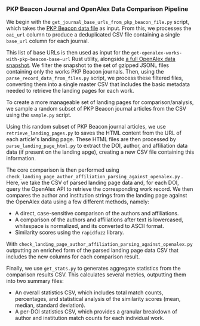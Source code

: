 ### PKP Beacon Journal and OpenAlex Data Comparison Pipeline

We begin with the `get_journal_base_urls_from_pkp_beacon_file.py` script, which takes the [PKP Beacon data file](https://doi.org/10.7910/DVN/OCZNVY) as input. From this, we processes the `oai_url` column to produce a deduplicated CSV file containing a single `base_url` column for each journal.

This list of base URLs is then used as input for the `get-openalex-works-with-pkp-beacon-base-url` Rust utility, alongside [a full OpenAlex data snapshot](https://docs.openalex.org/download-all-data/openalex-snapshot). We filter the snapshot to the set of gzipped JSONL files containing only the works PKP Beacon journals. Then, using the  `parse_record_data_from_files.py` script, we process these filtered files, converting them into a single master CSV that includes the basic metadata needed to retrieve the landing pages for each work.

To create a more manageable set of landing pages for comparison/analysis, we sample a random subset of PKP Beacon journal articles from the CSV using the `sample.py` script.

Using this random subset of PKP Beacon journal articles, we use `retrieve_landing_pages.py` to saves the HTML content from the URL of each article's landing page. These HTML files are then processed by `parse_landing_page_html.py` to  extract the DOI, author, and affiliation data data (if present on the landing apge), creating a new CSV file containing this information.

The core comparison is then performed using `check_landing_page_author_affiliation_parsing_against_openalex.py` . Here, we take the CSV of parsed landing page data and, for each DOI, query the OpenAlex API to retrieve the corresponding work record. We then compares the author and institution strings from the landing page against the OpenAlex data using a few different methods, namely:
- A direct, case-sensitive comparison of the authors and affiliations.
- A comparison of the authors and affiliations after text is lowercased, whitespace is normalized, and its converted to ASCII format.
- Similarity scores using the `rapidfuzz` library.

With `check_landing_page_author_affiliation_parsing_against_openalex.py` outputting an enriched form of the parsed landing page data CSV that includes the new columns for each comparison result.

Finally, we use `get_stats.py` to generates aggregate statistics from the comparison results CSV. This calculates several metrics, outputting them into two summary files:
- An overall statistics CSV, which includes total match counts, percentages, and statistical analysis of the similarity scores (mean, median, standard deviation).
- A per-DOI statistics CSV, which provides a granular breakdown of author and institution match counts for each individual work.
